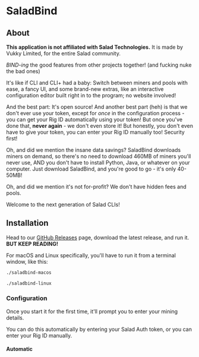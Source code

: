 # SaladBind

## About

**This application is not affiliated with Salad Technologies.** It is made by Vukky Limited, for the entire Salad community.

*BIND-ing* the good features from other projects together! (and fucking nuke the bad ones)

It's like if CLI and CLI+ had a baby: Switch between miners and pools with ease, a fancy UI, and some brand-new extras, like an interactive configuration editor built right in to the program; no website involved!

And the best part: It's open source! And another best part (heh) is that we don't ever use your token, except for *once* in the configuration process - you can get your Rig ID automatically using your token! But once you've done that, **never again** - we don't even store it! But honestly, you don't even have to give your token, you can enter your Rig ID manually too! Security first!

Oh, and did we mention the insane data savings? SaladBind downloads miners on demand, so there's no need to download 460MB of miners you'll never use, AND you don't have to install Python, Java, or whatever on your computer. Just download SaladBind, and you're good to go - it's only 40-50MB!

Oh, and did we mention it's not for-profit? We don't have hidden fees and pools.

Welcome to the next generation of Salad CLIs!

## Installation

Head to our [GitHub Releases](https://github.com/VukkyLtd/SaladBind/releases/latest) page, download the latest release, and run it. **BUT KEEP READING!**

For macOS and Linux specifically, you'll have to run it from a terminal window, like this:

```bash
./saladbind-macos
```

```bash
./saladbind-linux
```

### Configuration

Once you start it for the first time, it'll prompt you to enter your mining details.

You can do this automatically by entering your Salad Auth token, or you can enter your Rig ID manually.

#### Automatic

